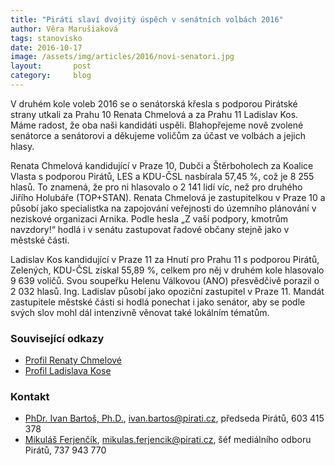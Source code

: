 ```yaml
---
title: "Piráti slaví dvojitý úspěch v senátních volbách 2016"
author: Věra Marušiaková
tags: stanovisko
date: 2016-10-17
image: /assets/img/articles/2016/novi-senatori.jpg
layout:       post
category:     blog
---
```


V druhém kole voleb 2016 se o senátorská křesla s podporou Pirátské strany utkali za Prahu 10 Renata Chmelová a za Prahu 11 Ladislav Kos. Máme radost, že oba naši kandidáti uspěli. Blahopřejeme nově zvolené senátorce a senátorovi a děkujeme voličům za účast ve volbách a jejich hlasy.

Renata Chmelová kandidující v Praze 10, Dubči a Štěrboholech za Koalice Vlasta s podporou Pirátů, LES a KDU-ČSL nasbírala 57,45 %, což je 8 255 hlasů. To znamená, že pro ni hlasovalo o 2 141 lidí víc, než pro druhého Jiřího Holubáře (TOP+STAN). Renata Chmelová je zastupitelkou v Praze 10 a působí jako specialistka na zapojování veřejnosti do územního plánování v neziskové organizaci Arnika. Podle hesla „Z vaší podpory, kmotrům navzdory!“ hodlá i v senátu zastupovat řadové občany stejně jako v městské části.

Ladislav Kos kandidující v Praze 11 za Hnutí pro Prahu 11 s podporou Pirátů, Zelených, KDU-ČSL získal 55,89 %, celkem pro něj v druhém kole hlasovalo 9 639 voličů. Svou soupeřku Helenu Válkovou (ANO) přesvědčivě porazil o 2 032 hlasů. Ing. Ladislav působí jako opoziční zastupitel v Praze 11. Mandát zastupitele městské části si hodlá ponechat i jako senátor, aby se podle svých slov mohl dál intenzivně věnovat také lokálním tématům.

### Související odkazy

* [Profil Renaty Chmelové](http://www.renatachmelova.cz/)
* [Profil Ladislava Kose](http://www.kosdosenatu.cz/)

### Kontakt

* [PhDr. Ivan Bartoš, Ph.D.](https://www.pirati.cz/lide/ivan_bartos), [ivan.bartos@pirati.cz](mailto:ivan.bartos@pirati.cz), předseda Pirátů, 603 415 378
* [Mikuláš Ferjenčík](https://www.pirati.cz/lide/mikulas_ferjencik), [mikulas.ferjencik@pirati.cz](mailto:mikulas.ferjencik@pirati.cz), šéf mediálního odboru Pirátů, 737 943 770
